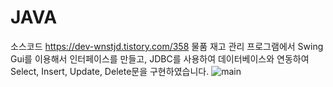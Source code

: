 # JAVA
소스코드 https://dev-wnstjd.tistory.com/358
물품 재고 관리 프로그램에서 Swing Gui를 이용해서 인터페이스를 만들고, 
JDBC를 사용하여 데이터베이스와 연동하여 Select, Insert, Update, Delete문을 구현하였습니다.
![main](https://github.com/HaLim-Song/JAVA/assets/71272204/4b25fc20-109e-4c32-9678-821041fbfbf3)
